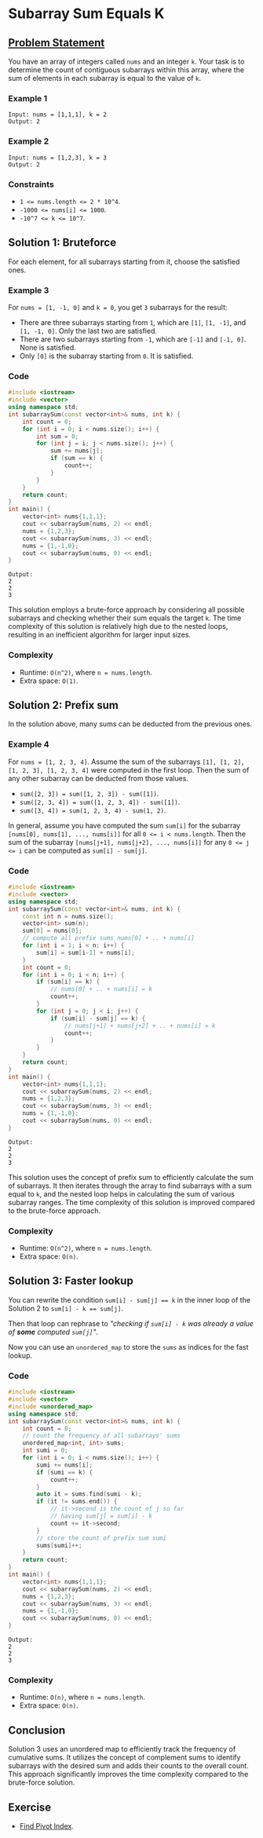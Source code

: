 # Subarray Sum Equals K

## [Problem Statement](https://leetcode.com/problems/subarray-sum-equals-k/)

You have an array of integers called `nums` and an integer `k`. Your task is to determine the count of contiguous subarrays within this array, where the sum of elements in each subarray is equal to the value of `k`.



### Example 1
```text
Input: nums = [1,1,1], k = 2
Output: 2
```
### Example 2
```text
Input: nums = [1,2,3], k = 3
Output: 2
``` 

### Constraints

* `1 <= nums.length <= 2 * 10^4`.
* `-1000 <= nums[i] <= 1000`.
* `-10^7 <= k <= 10^7`.

## Solution 1: Bruteforce

For each element, for all subarrays starting from it, choose the satisfied ones.

### Example 3
For `nums = [1, -1, 0]` and `k = 0`, you get `3` subarrays for the result:
* There are three subarrays starting from `1`, which are `[1]`, `[1, -1]`, and `[1, -1, 0]`. Only the last two are satisfied.
* There are two subarrays starting from `-1`, which are `[-1]` and `[-1, 0]`. None is satisfied.
* Only `[0]` is the subarray starting from `0`. It is satisfied.

### Code
```cpp
#include <iostream>
#include <vector>
using namespace std;
int subarraySum(const vector<int>& nums, int k) {
    int count = 0;
    for (int i = 0; i < nums.size(); i++) {
        int sum = 0;
        for (int j = i; j < nums.size(); j++) {
            sum += nums[j];
            if (sum == k) {
                count++;
            }
        }
    }
    return count;
}
int main() {
    vector<int> nums{1,1,1};
    cout << subarraySum(nums, 2) << endl;
    nums = {1,2,3};
    cout << subarraySum(nums, 3) << endl;
    nums = {1,-1,0};
    cout << subarraySum(nums, 0) << endl;
}
```
```text
Output:
2
2
3
```

This solution employs a brute-force approach by considering all possible subarrays and checking whether their sum equals the target `k`. The time complexity of this solution is relatively high due to the nested loops, resulting in an inefficient algorithm for larger input sizes.

### Complexity
* Runtime: `O(n^2)`, where `n = nums.length`.
* Extra space: `O(1)`.

## Solution 2: Prefix sum
In the solution above, many sums can be deducted from the previous ones.

### Example 4
For `nums = [1, 2, 3, 4]`. Assume the sum of the subarrays `[1], [1, 2], [1, 2, 3], [1, 2, 3, 4]` were computed in the first loop. Then the sum of any other subarray can be deducted from those values.
* `sum([2, 3]) = sum([1, 2, 3]) - sum([1])`.
* `sum([2, 3, 4]) = sum([1, 2, 3, 4]) - sum([1])`.
* `sum([3, 4]) = sum(1, 2, 3, 4) - sum(1, 2)`.

In general, assume you have computed the sum `sum[i]` for the subarray `[nums[0], nums[1], ..., nums[i]]` for all `0 <= i < nums.length`. Then the sum of the subarray `[nums[j+1], nums[j+2], ..., nums[i]]` for any `0 <= j <= i` can be computed as `sum[i] - sum[j]`.

### Code
```cpp
#include <iostream>
#include <vector>
using namespace std;
int subarraySum(const vector<int>& nums, int k) {
    const int n = nums.size();
    vector<int> sum(n);
    sum[0] = nums[0];
    // compute all prefix sums nums[0] + .. + nums[i]
    for (int i = 1; i < n; i++) {
        sum[i] = sum[i-1] + nums[i];
    }
    int count = 0;
    for (int i = 0; i < n; i++) {
        if (sum[i] == k) {
            // nums[0] + .. + nums[i] = k
            count++;
        }
        for (int j = 0; j < i; j++) {
            if (sum[i] - sum[j] == k) {
                // nums[j+1] + nums[j+2] + .. + nums[i] = k
                count++;
            }
        }
    }
    return count;
}
int main() {
    vector<int> nums{1,1,1};
    cout << subarraySum(nums, 2) << endl;
    nums = {1,2,3};
    cout << subarraySum(nums, 3) << endl;
    nums = {1,-1,0};
    cout << subarraySum(nums, 0) << endl;
}
```
```text
Output:
2
2
3
```

This solution uses the concept of prefix sum to efficiently calculate the sum of subarrays. It then iterates through the array to find subarrays with a sum equal to `k`, and the nested loop helps in calculating the sum of various subarray ranges. The time complexity of this solution is improved compared to the brute-force approach.

### Complexity
* Runtime: `O(n^2)`, where `n = nums.length`.
* Extra space: `O(n)`.

## Solution 3: Faster lookup

You can rewrite the condition `sum[i] - sum[j] == k` in the inner loop of the Solution 2 to `sum[i] - k == sum[j]`. 

Then that loop can rephrase to *"checking if `sum[i] - k` was already a value of **some** computed `sum[j]`"*. 

Now you can use an `unordered_map` to store the `sums` as indices for the fast lookup.

### Code
```cpp
#include <iostream>
#include <vector>
#include <unordered_map>
using namespace std;
int subarraySum(const vector<int>& nums, int k) {
    int count = 0;
    // count the frequency of all subarrays' sums 
    unordered_map<int, int> sums;
    int sumi = 0;
    for (int i = 0; i < nums.size(); i++) {
        sumi += nums[i];
        if (sumi == k) {
            count++;
        }
        auto it = sums.find(sumi - k);
        if (it != sums.end()) {
            // it->second is the count of j so far 
            // having sum[j] = sum[i] - k
            count += it->second;
        }
        // store the count of prefix sum sumi
        sums[sumi]++;
    }
    return count;
}
int main() {
    vector<int> nums{1,1,1};
    cout << subarraySum(nums, 2) << endl;
    nums = {1,2,3};
    cout << subarraySum(nums, 3) << endl;
    nums = {1,-1,0};
    cout << subarraySum(nums, 0) << endl;
}
```
```text
Output:
2
2
3
```

### Complexity
* Runtime: `O(n)`, where `n = nums.length`.
* Extra space: `O(n)`.

## Conclusion

Solution 3 uses an unordered map to efficiently track the frequency of cumulative sums. It utilizes the concept of complement sums to identify subarrays with the desired sum and adds their counts to the overall count. This approach significantly improves the time complexity compared to the brute-force solution.

## Exercise
- [Find Pivot Index](https://leetcode.com/problems/find-pivot-index/).

